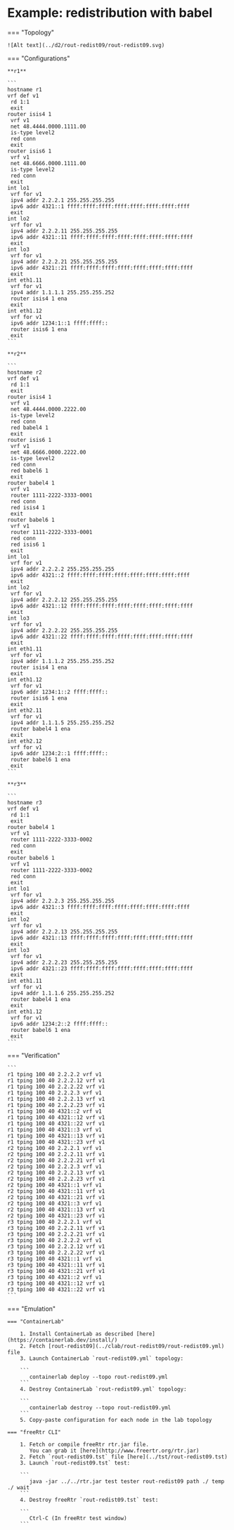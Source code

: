 # Example: redistribution with babel

=== "Topology"

    ![Alt text](../d2/rout-redist09/rout-redist09.svg)

=== "Configurations"

    **r1**

    ```
    hostname r1
    vrf def v1
     rd 1:1
     exit
    router isis4 1
     vrf v1
     net 48.4444.0000.1111.00
     is-type level2
     red conn
     exit
    router isis6 1
     vrf v1
     net 48.6666.0000.1111.00
     is-type level2
     red conn
     exit
    int lo1
     vrf for v1
     ipv4 addr 2.2.2.1 255.255.255.255
     ipv6 addr 4321::1 ffff:ffff:ffff:ffff:ffff:ffff:ffff:ffff
     exit
    int lo2
     vrf for v1
     ipv4 addr 2.2.2.11 255.255.255.255
     ipv6 addr 4321::11 ffff:ffff:ffff:ffff:ffff:ffff:ffff:ffff
     exit
    int lo3
     vrf for v1
     ipv4 addr 2.2.2.21 255.255.255.255
     ipv6 addr 4321::21 ffff:ffff:ffff:ffff:ffff:ffff:ffff:ffff
     exit
    int eth1.11
     vrf for v1
     ipv4 addr 1.1.1.1 255.255.255.252
     router isis4 1 ena
     exit
    int eth1.12
     vrf for v1
     ipv6 addr 1234:1::1 ffff:ffff::
     router isis6 1 ena
     exit
    ```

    **r2**

    ```
    hostname r2
    vrf def v1
     rd 1:1
     exit
    router isis4 1
     vrf v1
     net 48.4444.0000.2222.00
     is-type level2
     red conn
     red babel4 1
     exit
    router isis6 1
     vrf v1
     net 48.6666.0000.2222.00
     is-type level2
     red conn
     red babel6 1
     exit
    router babel4 1
     vrf v1
     router 1111-2222-3333-0001
     red conn
     red isis4 1
     exit
    router babel6 1
     vrf v1
     router 1111-2222-3333-0001
     red conn
     red isis6 1
     exit
    int lo1
     vrf for v1
     ipv4 addr 2.2.2.2 255.255.255.255
     ipv6 addr 4321::2 ffff:ffff:ffff:ffff:ffff:ffff:ffff:ffff
     exit
    int lo2
     vrf for v1
     ipv4 addr 2.2.2.12 255.255.255.255
     ipv6 addr 4321::12 ffff:ffff:ffff:ffff:ffff:ffff:ffff:ffff
     exit
    int lo3
     vrf for v1
     ipv4 addr 2.2.2.22 255.255.255.255
     ipv6 addr 4321::22 ffff:ffff:ffff:ffff:ffff:ffff:ffff:ffff
     exit
    int eth1.11
     vrf for v1
     ipv4 addr 1.1.1.2 255.255.255.252
     router isis4 1 ena
     exit
    int eth1.12
     vrf for v1
     ipv6 addr 1234:1::2 ffff:ffff::
     router isis6 1 ena
     exit
    int eth2.11
     vrf for v1
     ipv4 addr 1.1.1.5 255.255.255.252
     router babel4 1 ena
     exit
    int eth2.12
     vrf for v1
     ipv6 addr 1234:2::1 ffff:ffff::
     router babel6 1 ena
     exit
    ```

    **r3**

    ```
    hostname r3
    vrf def v1
     rd 1:1
     exit
    router babel4 1
     vrf v1
     router 1111-2222-3333-0002
     red conn
     exit
    router babel6 1
     vrf v1
     router 1111-2222-3333-0002
     red conn
     exit
    int lo1
     vrf for v1
     ipv4 addr 2.2.2.3 255.255.255.255
     ipv6 addr 4321::3 ffff:ffff:ffff:ffff:ffff:ffff:ffff:ffff
     exit
    int lo2
     vrf for v1
     ipv4 addr 2.2.2.13 255.255.255.255
     ipv6 addr 4321::13 ffff:ffff:ffff:ffff:ffff:ffff:ffff:ffff
     exit
    int lo3
     vrf for v1
     ipv4 addr 2.2.2.23 255.255.255.255
     ipv6 addr 4321::23 ffff:ffff:ffff:ffff:ffff:ffff:ffff:ffff
     exit
    int eth1.11
     vrf for v1
     ipv4 addr 1.1.1.6 255.255.255.252
     router babel4 1 ena
     exit
    int eth1.12
     vrf for v1
     ipv6 addr 1234:2::2 ffff:ffff::
     router babel6 1 ena
     exit
    ```

=== "Verification"

    ```
    r1 tping 100 40 2.2.2.2 vrf v1
    r1 tping 100 40 2.2.2.12 vrf v1
    r1 tping 100 40 2.2.2.22 vrf v1
    r1 tping 100 40 2.2.2.3 vrf v1
    r1 tping 100 40 2.2.2.13 vrf v1
    r1 tping 100 40 2.2.2.23 vrf v1
    r1 tping 100 40 4321::2 vrf v1
    r1 tping 100 40 4321::12 vrf v1
    r1 tping 100 40 4321::22 vrf v1
    r1 tping 100 40 4321::3 vrf v1
    r1 tping 100 40 4321::13 vrf v1
    r1 tping 100 40 4321::23 vrf v1
    r2 tping 100 40 2.2.2.1 vrf v1
    r2 tping 100 40 2.2.2.11 vrf v1
    r2 tping 100 40 2.2.2.21 vrf v1
    r2 tping 100 40 2.2.2.3 vrf v1
    r2 tping 100 40 2.2.2.13 vrf v1
    r2 tping 100 40 2.2.2.23 vrf v1
    r2 tping 100 40 4321::1 vrf v1
    r2 tping 100 40 4321::11 vrf v1
    r2 tping 100 40 4321::21 vrf v1
    r2 tping 100 40 4321::3 vrf v1
    r2 tping 100 40 4321::13 vrf v1
    r2 tping 100 40 4321::23 vrf v1
    r3 tping 100 40 2.2.2.1 vrf v1
    r3 tping 100 40 2.2.2.11 vrf v1
    r3 tping 100 40 2.2.2.21 vrf v1
    r3 tping 100 40 2.2.2.2 vrf v1
    r3 tping 100 40 2.2.2.12 vrf v1
    r3 tping 100 40 2.2.2.22 vrf v1
    r3 tping 100 40 4321::1 vrf v1
    r3 tping 100 40 4321::11 vrf v1
    r3 tping 100 40 4321::21 vrf v1
    r3 tping 100 40 4321::2 vrf v1
    r3 tping 100 40 4321::12 vrf v1
    r3 tping 100 40 4321::22 vrf v1
    ```

=== "Emulation"

    === "ContainerLab"

        1. Install ContainerLab as described [here](https://containerlab.dev/install/)  
        2. Fetch [rout-redist09](../clab/rout-redist09/rout-redist09.yml) file  
        3. Launch ContainerLab `rout-redist09.yml` topology:  

        ```
           containerlab deploy --topo rout-redist09.yml  
        ```
        4. Destroy ContainerLab `rout-redist09.yml` topology:  

        ```
           containerlab destroy --topo rout-redist09.yml  
        ```
        5. Copy-paste configuration for each node in the lab topology

    === "freeRtr CLI"

        1. Fetch or compile freeRtr rtr.jar file.  
           You can grab it [here](http://www.freertr.org/rtr.jar)  
        2. Fetch `rout-redist09.tst` file [here](../tst/rout-redist09.tst)  
        3. Launch `rout-redist09.tst` test:  

        ```
           java -jar ../../rtr.jar test tester rout-redist09 path ./ temp ./ wait
        ```
        4. Destroy freeRtr `rout-redist09.tst` test:  

        ```
           Ctrl-C (In freeRtr test window)
        ```

